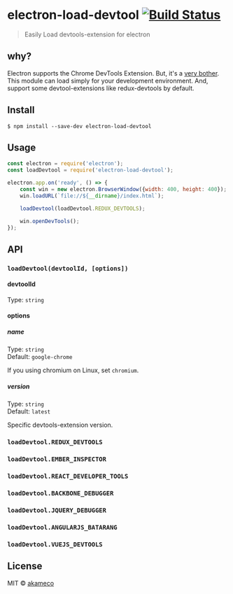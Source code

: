 # electron-load-devtool [![Build Status](https://travis-ci.org/akameco/electron-load-devtool.svg?branch=master)](https://travis-ci.org/akameco/electron-load-devtool)

> Easily Load devtools-extension for electron

## why?

Electron supports the Chrome DevTools Extension.
But, it's a [very bother](https://github.com/electron/electron/blob/master/docs/tutorial/devtools-extension.md).
This module can load simply for your development environment.
And, support some devtool-extensions like redux-devtools by default.

## Install

```
$ npm install --save-dev electron-load-devtool
```


## Usage

```js
const electron = require('electron');
const loadDevtool = require('electron-load-devtool');

electron.app.on('ready', () => {
	const win = new electron.BrowserWindow({width: 400, height: 400});
	win.loadURL(`file://${__dirname}/index.html`);

	loadDevtool(loadDevtool.REDUX_DEVTOOLS);

	win.openDevTools();
});
```

## API

### `loadDevtool(devtoolId, [options])`

#### devtoolId

Type: `string`

#### options

##### name

Type: `string`<br>
Default: `google-chrome`

If you using chromium on Linux, set `chromium`.

##### version

Type: `string`<br>
Default: `latest`

Specific devtools-extension version.

### `loadDevtool.REDUX_DEVTOOLS`

### `loadDevtool.EMBER_INSPECTOR`

### `loadDevtool.REACT_DEVELOPER_TOOLS`

### `loadDevtool.BACKBONE_DEBUGGER`

### `loadDevtool.JQUERY_DEBUGGER`

### `loadDevtool.ANGULARJS_BATARANG`

### `loadDevtool.VUEJS_DEVTOOLS`

## License

MIT © [akameco](http://akameco.github.io)

